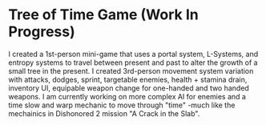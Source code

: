 # **Tree of Time Game** (Work In Progress)

I created a 1st-person mini-game that uses a portal system, L-Systems, 
and entropy systems to travel between present and past to alter the growth of a small tree in the present.
I created 3rd-person movement system variation with attacks, dodges, sprint, targetable enemies, health + stamina drain, inventory UI, equipable weapon change for one-handed and two handed weapons.
I am currently working on more complex AI for enemies and a time slow and warp mechanic to move through "time" -much like the mechainics in Dishonored 2 mission "A Crack in the Slab".
